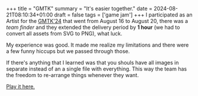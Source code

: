 +++
title = "GMTK"
summary = "It's easier together."
date = 2024-08-21T08:10:34+01:00
draft = false
tags = ['game jam']
+++
I participated as an Artist for the [GMTK'24](https://gmtk.itch.io/) that went from August 16 to August 20,
there was a *team finder* and they extended the delivery period by **1 hour** (we had to convert all assets from SVG to PNG), what luck.

My experience was good. It made me realize my limitations and there were a few funny hiccups but we passed through those.

If there's anything that I learned was that you shouls have all images in separate instead of an a single file with everything.
This way the team has the freedom to re-arrange things whenever they want.

[Play it here.](https://itch.io/jam/gmtk-2024/rate/2912479)

